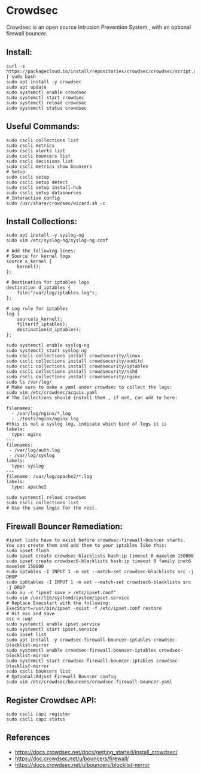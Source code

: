 Crowdsec
=====

Crowdsec is an open source Intrusion Prevention System , with an optional firewall bouncer. 

Install:
-------
```
curl -s https://packagecloud.io/install/repositories/crowdsec/crowdsec/script.deb.sh | sudo bash
sudo apt install -y crowdsec 
sudo apt update
sudo systemctl enable crowdsec
sudo systemctl start crowdsec
sudo systemctl reload crowdsec
sudo systemctl status crowdsec
```

Useful Commands:
---------------
```
sudo cscli collections list
sudo cscli metrics
sudo cscli alerts list
sudo cscli bouncers list
sudo cscli decisions list
sudo cscli metrics show bouncers
# Setup 
sudo cscli setup
sudo cscli setup detect
sudo cscli setup install-hub
sudo cscli setup datasources
# Interactive config
sudo /usr/share/crowdsec/wizard.sh -c
```

Install Collections:
-------------------
```
sudo apt install -y syslog-ng
sudo vim /etc/syslog-ng/syslog-ng.conf

# Add the following lines:
# Source for kernel logs
source s_kernel {
    kernel();
};

# Destination for iptables logs
destination d_iptables {
    file("/var/log/iptables.log");
};

# Log rule for iptables
log {
    source(s_kernel);
    filter(f_iptables);
    destination(d_iptables);
};

sudo systemctl enable syslog-ng
sudo systemctl start syslog-ng
sudo cscli collections install crowdsecurity/linux
sudo cscli collections install crowdsecurity/auditd
sudo cscli collections install crowdsecurity/iptables
sudo cscli collections install crowdsecurity/sshd
sudo cscli collections install crowdsecurity/nginx
sudo ls /var/log/
# Make sure to make a yaml under crowdsec to collect the logs:
sudo vim /etc/crowdsec/acquis.yaml
# The Collections should install them , if not, can add to here:

filenames:
  - /var/log/nginx/*.log
  - ./tests/nginx/nginx.log
#this is not a syslog log, indicate which kind of logs it is
labels:
  type: nginx
---
filenames:
 - /var/log/auth.log
 - /var/log/syslog
labels:
  type: syslog
---
filename: /var/log/apache2/*.log
labels:
  type: apache2

sudo systemctl reload crowdsec
sudo cscli collections list
# Use the same logic for the rest. 

```

Firewall Bouncer Remediation:
-----------------------------
```
#ipset lists have to exist before crowdsec-firewall-bouncer starts. You can create them and add them to your iptables like this:
sudo ipset flush
sudo ipset create crowdsec-blacklists hash:ip timeout 0 maxelem 150000
sudo ipset create crowdsec6-blacklists hash:ip timeout 0 family inet6 maxelem 150000
sudo iptables -I INPUT 1 -m set --match-set crowdsec-blacklists src -j DROP
sudo ip6tables -I INPUT 1 -m set --match-set crowdsec6-blacklists src -j DROP
sudo su -c "ipset save > /etc/ipset.conf"
sudo vim /usr/lib/systemd/system/ipset.service
# Replace Execstart with the following:
ExecStart=/usr/bin/ipset -exist -f /etc/ipset.conf restore
# Hit esc and save
esc > :wq!
sudo systemctl enable ipset.service
sudo systemctl start ipset.service
sudo ipset list
sudo apt install -y crowdsec-firewall-bouncer-iptables crowdsec-blocklist-mirror
sudo systemctl enable crowdsec-firewall-bouncer-iptables crowdsec-blocklist-mirror
sudo systemctl start crowdsec-firewall-bouncer-iptables crowdsec-blocklist-mirror
sudo cscli bouncers list
# Optional:Adjust Firewall Bouncer config 
sudo vim /etc/crowdsec/bouncers/crowdsec-firewall-bouncer.yaml
```

Register Crowdsec API:
---------------------
```
sudo cscli capi register
sudo cscli capi status
```

References
----------
* https://docs.crowdsec.net/docs/getting_started/install_crowdsec/
* https://doc.crowdsec.net/u/bouncers/firewall/
* https://docs.crowdsec.net/u/bouncers/blocklist-mirror


